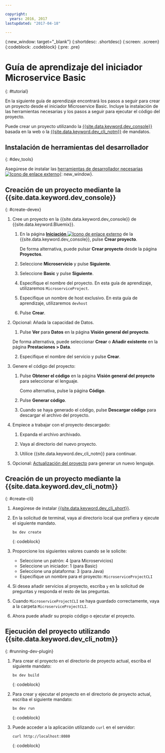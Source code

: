 ```yaml
---

copyright:
  years: 2016, 2017
lastupdated: "2017-04-18"

---
```

{:new_window: target="_blank"}
{:shortdesc: .shortdesc}
{:screen: .screen}
{:codeblock: .codeblock}
{:pre: .pre}

# Guía de aprendizaje del iniciador Microservice Basic
{: #tutorial}

En la siguiente guía de aprendizaje encontrará los pasos a seguir para crear un proyecto desde el iniciador Microservice Basic. Incluye la instalación de las herramientas necesarias y los pasos a seguir para ejecutar el código del proyecto. 

Puede crear un proyecto utilizando la [{{site.data.keyword.dev_console}}](#create-devex) basada en la web o la [{{site.data.keyword.dev_cli_notm}}](#create-cli) de mandatos.

## Instalación de herramientas del desarrollador
{: #dev_tools}

Asegúrese de instalar las [herramientas de desarrollador necesarias ![Icono de enlace externo](../icons/launch-glyph.svg "Icono de enlace externo")](get_code.html#prereq-dev-tools){: new_window}.


## Creación de un proyecto mediante la {{site.data.keyword.dev_console}}
{: #create-devex}

1. Cree un proyecto en la {{site.data.keyword.dev_console}} de {{site.data.keyword.Bluemix}}.

	1. En la página [**Iniciación** ![Icono de enlace externo](../icons/launch-glyph.svg "Icono de enlace externo")](https://console.ng.bluemix.net/developer/getting-started/) de la {{site.data.keyword.dev_console}}, pulse **Crear proyecto**.

		De forma alternativa, puede pulsar **Crear proyecto** desde la página **Proyectos**.

	2. Seleccione **Microservicio** y pulse **Siguiente**.

	3. Seleccione **Basic** y pulse **Siguiente**.

	4. Especifique el nombre del proyecto. En esta guía de aprendizaje, utilizaremos `MicroserviceProject`.   

	5. Especifique un nombre de host exclusivo. En esta guía de aprendizaje, utilizaremos `devhost` 
   
	6. Pulse **Crear**.

2. Opcional: Añada la capacidad de Datos.

	1. Pulse **Ver** para **Datos** en la página **Visión general del proyecto**.

      De forma alternativa, puede seleccionar **Crear** o **Añadir existente** en la página **Prestaciones > Data**.

   2. Especifique el nombre del servicio y pulse **Crear**.

3. Genere el código del proyecto:

	1. Pulse **Obtener el código** en la página **Visión general del proyecto** para seleccionar el lenguaje.
   
		Como alternativa, pulse la página **Código**.
      
	2. Pulse **Generar código**.
   
	3. Cuando se haya generado el código, pulse **Descargar código** para descargar el archivo del proyecto.

4. Empiece a trabajar con el proyecto descargado: 

	1. Expanda el archivo archivado. 
	
	2. Vaya al directorio del nuevo proyecto. 
	
	3. Utilice {{site.data.keyword.dev_cli_notm}} para continuar. 

5. Opcional: [Actualización del proyecto](project_overview_page.html#update_language) para generar un nuevo lenguaje.


## Creación de un proyecto mediante la {{site.data.keyword.dev_cli_notm}}
{: #create-cli}

1. Asegúrese de instalar [{{site.data.keyword.dev_cli_short}}](dev_cli.html).

2. En la solicitud de terminal, vaya al directorio local que prefiera y ejecute el siguiente mandato.
  
	```
	bx dev create
	```
	{: codeblock}

3. Proporcione los siguientes valores cuando se le solicite:

	* Seleccione un patrón: 4 (para Microservicios)
	* Seleccione un iniciador: 1 (para Basic)
	* Seleccione una plataforma: 3 (para Java)
	* Especifique un nombre para el proyecto: `MicroserviceProjectCLI`

4. Si desea añadir servicios al proyecto, escriba `y` en la solicitud de preguntas y responda el resto de las preguntas.

5. Cuando `MicroserviceProjectCLI` se haya guardado correctamente, vaya a la carpeta `MicroserviceProjectCLI`.

6. Ahora puede añadir su propio código o ejecutar el proyecto.
 
 
## Ejecución del proyecto utilizando {{site.data.keyword.dev_cli_notm}}
{: #running-dev-plugin}

1. Para crear el proyecto en el directorio de proyecto actual, escriba el siguiente mandato:

	```
	bx dev build
	```     
	{: codeblock}

2. Para crear y ejecutar el proyecto en el directorio de proyecto actual, escriba el siguiente mandato:

	```
	bx dev run
	```
	{: codeblock}	

3. Puede acceder a la aplicación utilizando `curl` en el servidor:

	```
	curl http://localhost:8080	
	```
	{: codeblock}
